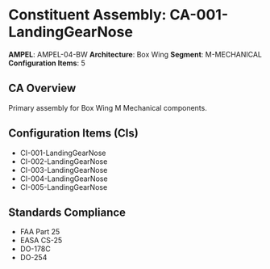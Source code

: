 # Constituent Assembly: CA-001-LandingGearNose

**AMPEL**: AMPEL-04-BW
**Architecture**: Box Wing
**Segment**: M-MECHANICAL
**Configuration Items**: 5

## CA Overview
Primary assembly for Box Wing M Mechanical components.

## Configuration Items (CIs)
- CI-001-LandingGearNose
- CI-002-LandingGearNose
- CI-003-LandingGearNose
- CI-004-LandingGearNose
- CI-005-LandingGearNose

## Standards Compliance
- FAA Part 25
- EASA CS-25
- DO-178C
- DO-254

